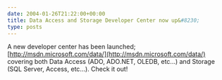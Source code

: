 ```yaml
---
date: 2004-01-26T21:22:00+00:00
title: Data Access and Storage Developer Center now up&#8230;
type: posts
---
```

A new developer center has been launched; [http://msdn.microsoft.com/data/](http://msdn.microsoft.com/data/) covering both Data Access (ADO, ADO.NET, OLEDB, etc...) and Storage (SQL Server, Access, etc...). Check it out!
